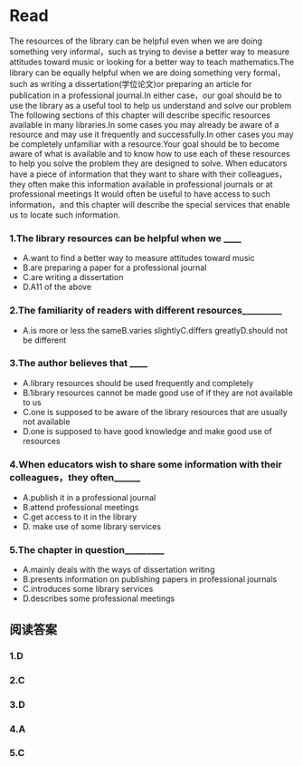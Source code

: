 # Read
The resources of the library can be helpful even when we are doing something very informal，such as trying to devise a better way to measure attitudes toward music or looking for a better way to teach mathematics.The library can be equally helpful when we are doing something very formal，such as writing a dissertation(学位论文)or preparing an article for publication in a professional journal.In either case，our goal should be to use the library as a useful tool to help us understand and solve our problem
The following sections of this chapter will describe specific resources available in many libraries.In some cases you may already be aware of a resource and may use it frequently and successfully.In other cases you may be completely unfamiliar with a resource.Your goal should be to become aware of what is available and to know how to use each of these resources to help you solve the problem they are designed to solve.
When educators have a piece of information that they want to share with their colleagues，they often make this information available in professional journals or at professional meetings It would often be useful to have access to such information，and this chapter will describe the special services that enable us to locate such information.
### 1.The library resources can be helpful when we ____
* A.want to find a better way to measure attitudes toward music
* B.are preparing a paper for a professional journal
* C.are writing a dissertation
* D.A11 of the above
### 2.The familiarity of readers with different resources_________
* A.is more or less the sameB.varies slightlyC.differs greatlyD.should not be different
### 3.The author believes that ____
* A.library resources should be used frequently and completely
* B.1ibrary resources cannot be made good use of if they are not available to us
* C.one is supposed to be aware of the library resources that are usually not available
* D.one is supposed to have good knowledge and make good use of resources
### 4.When educators wish to share some information with their colleagues，they often______
* A.publish it in a professional journal
* B.attend professional meetings
* C.get access to it in the library
* D. make use of some library services
### 5.The chapter in question_________
* A.mainly deals with the ways of dissertation writing
* B.presents information on publishing papers in professional journals
* C.introduces some library services
* D.describes some professional meetings
## 阅读答案
### 1.D
### 2.C
### 3.D
### 4.A
### 5.C
